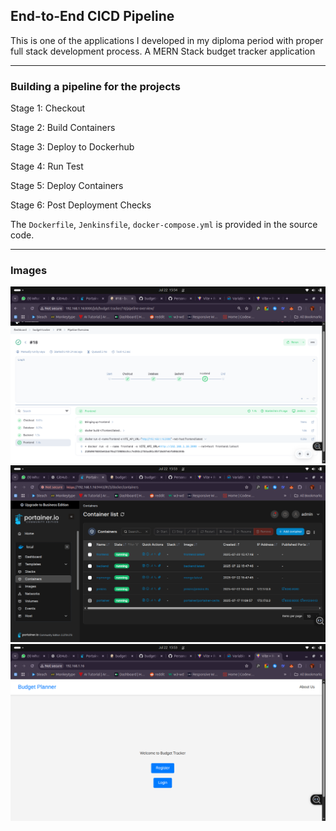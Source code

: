 ## End-to-End CICD Pipeline

This is one of the applications I developed in my diploma period with proper full stack development process. 
A MERN Stack budget tracker application 

--- 
### Building a pipeline for the projects 

Stage 1: Checkout 

Stage 2: Build Containers

Stage 3: Deploy to Dockerhub

Stage 4: Run Test

Stage 5: Deploy Containers

Stage 6: Post Deployment Checks

The `Dockerfile`, `Jenkinsfile`, `docker-compose.yml` is provided in the source code.

---
### Images 

![pipeline](./screenshots/pipeline.png)
![portainer](./screenshots/portainer.png)
![webpage](./screenshots/webpage.png)


